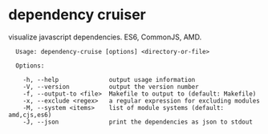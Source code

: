 # dependency cruiser
visualize javascript dependencies. ES6, CommonJS, AMD.

```
  Usage: dependency-cruise [options] <directory-or-file>

  Options:

    -h, --help              output usage information
    -V, --version           output the version number
    -f, --output-to <file>  Makefile to output to (default: Makefile)
    -x, --exclude <regex>   a regular expression for excluding modules
    -M, --system <items>    list of module systems (default: amd,cjs,es6)
    -J, --json              print the dependencies as json to stdout
```
